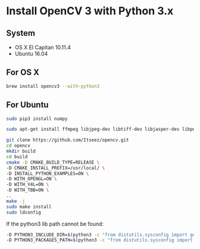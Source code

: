 # Install OpenCV 3 with Python 3.x

## System
* OS X EI Capitan 10.11.4
* Ubuntu 16.04

## For OS X
``` bash
brew install opencv3 --with-python3
```

## For Ubuntu

``` bash
sudo pip3 install numpy

sudo apt-get install ffmpeg libjpeg-dev libtiff-dev libjasper-dev libpng-dev libavcodec-dev libavformat-dev libv4l-dev libswscale-dev libavutil-dev libgtk-3-dev libtbb-dev

git clone https://github.com/Itseez/opencv.git
cd opencv
mkdir build
cd build
cmake -D CMAKE_BUILD_TYPE=RELEASE \
-D CMAKE_INSTALL_PREFIX=/usr/local/ \
-D INSTALL_PYTHON_EXAMPLES=ON \
-D WITH_OPENGL=ON \
-D WITH_V4L=ON \
-D WITH_TBB=ON \
..
make -j
sudo make install
sudo ldconfig
```
If the python3 lib path cannot be found:
``` bash
-D PYTHON3_INCLUDE_DIR=$(python3 -c "from distutils.sysconfig import get_python_inc; print(get_python_inc())") \
-D PYTHON3_PACKAGES_PATH=$(python3 -c "from distutils.sysconfig import get_python_lib; print(get_python_lib())") \
```